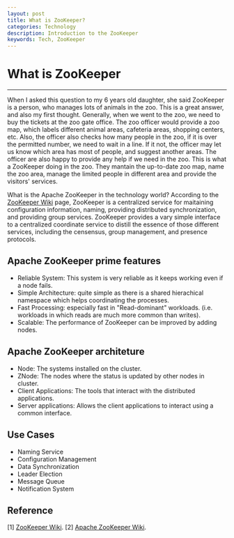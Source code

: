 ```yaml
---
layout: post
title: What is ZooKeeper?
categories: Technology
description: Introduction to the ZooKeeper
keywords: Tech, ZooKeeper
---
```


# What is ZooKeeper 
---

When I asked this question to my 6 years old daughter, she said ZooKeeper is a person, who manages lots of animals in the zoo. This is a great answer, and also my first thought. Generally, when we went to the zoo, we need to buy the tickets at the zoo gate office. The zoo officer would provide a zoo map, which labels different animal areas, cafeteria areas, shopping centers, etc. Also, the officer also checks how many people in the zoo, if it is over the permitted number, we need to wait in a line. If it not, the officer may let us know which area has most of people, and suggest another areas. The officer are also happy to provide any help if we need in the zoo. This is what a ZooKeeper doing in the zoo. They mantain the up-to-date zoo map, name the zoo area, manage the limited people in different area and provide the visitors' services.

What is the Apache ZooKeeper in the technology world? According to the [ZooKeeper Wiki](https://cwiki.apache.org/confluence/display/ZOOKEEPER/Index) page, ZooKeeper is a centralized service for maitaining configuration information, naming, providing distributed synchronization, and providing group services. ZooKeeper provides a vary simple interface to a centralized coordinate service to distill the essence of those different services, including the censensus, group management, and presence protocols.

## Apache ZooKeeper prime features

- Reliable System: This system is very reliable as it keeps working even if a node fails.
- Simple Architecture: quite simple as there is a shared hierachical namespace which helps coordinating the processes.
- Fast Processing: especially fast in "Read-dominant" workloads. (i.e. workloads in which reads are much more common than writes).
- Scalable: The performance of ZooKeeper can be improved by adding nodes.

## Apache ZooKeeper architeture

- Node: The systems installed on the cluster.
- ZNode: The nodes where the status is updated by other nodes in cluster.
- Client Applications: The tools that interact with the distributed applications.
- Server applications: Allows the client applications to interact using a common interface.

## Use Cases

- Naming Service
- Configuration Management
- Data Synchronization
- Leader Election
- Message Queue
- Notification System

## Reference
[1] [ZooKeeper Wiki](https://cwiki.apache.org/confluence/display/ZOOKEEPER/Index).
[2] [Apache ZooKeeper Wiki](https://en.wikipedia.org/wiki/Apache_ZooKeeper).
